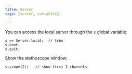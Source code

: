 ```yaml
---
title: Server
tags: [server, variables]

---
```


You can access the local server through the `s` global variable:

~~~
s == Server.local;  // true
s.boot;
s.quit;
~~~


Show the stethoscope window:
~~~
s.scope(2);   // show first 2 channels
~~~


